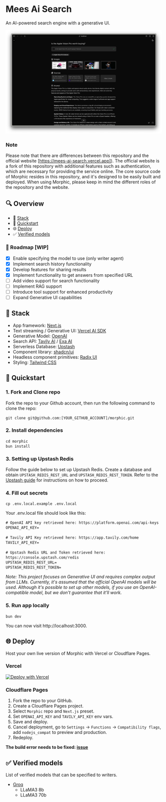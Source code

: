 # Mees Ai Search 

An AI-powered search engine with a generative UI.

![capture](/public/capture-240404_blk.png)

### Note

Please note that there are differences between this repository and the official website [https://mees-ai-search.vercel.app]). The official website is a fork of this repository with additional features such as authentication, which are necessary for providing the service online. The core source code of Morphic resides in this repository, and it's designed to be easily built and deployed. When using Morphic, please keep in mind the different roles of the repository and the website.

## 🔍 Overview

- 🧱 [Stack](#-stack)
- 🚀 [Quickstart](#-quickstart)
- 🌐 [Deploy](#-deploy)
- ✅ [Verified models](#-verified-models)

### 🚗 Roadmap [WIP]

- [x] Enable specifying the model to use (only writer agent)
- [x] Implement search history functionality
- [x] Develop features for sharing results
- [x] Implement functionality to get answers from specified URL
- [ ] Add video support for search functionality
- [ ] Implement RAG support
- [ ] Introduce tool support for enhanced productivity
- [ ] Expand Generative UI capabilities

## 🧱 Stack

- App framework: [Next.js](https://nextjs.org/)
- Text streaming / Generative UI: [Vercel AI SDK](https://sdk.vercel.ai/docs)
- Generative Model: [OpenAI](https://openai.com/)
- Search API: [Tavily AI](https://tavily.com/) / [Exa AI](https://exa.ai/)
- Serverless Database: [Upstash](https://upstash.com/)
- Component library: [shadcn/ui](https://ui.shadcn.com/)
- Headless component primitives: [Radix UI](https://www.radix-ui.com/)
- Styling: [Tailwind CSS](https://tailwindcss.com/)

## 🚀 Quickstart

### 1. Fork and Clone repo

Fork the repo to your Github account, then run the following command to clone the repo:

```
git clone git@github.com:[YOUR_GITHUB_ACCOUNT]/morphic.git
```

### 2. Install dependencies

```
cd morphic
bun install
```

### 3. Setting up Upstash Redis

Follow the guide below to set up Upstash Redis. Create a database and obtain `UPSTASH_REDIS_REST_URL` and `UPSTASH_REDIS_REST_TOKEN`. Refer to the [Upstash guide](https://upstash.com/blog/rag-chatbot-upstash#setting-up-upstash-redis) for instructions on how to proceed.

### 4. Fill out secrets

```
cp .env.local.example .env.local
```

Your .env.local file should look like this:

```
# OpenAI API key retrieved here: https://platform.openai.com/api-keys
OPENAI_API_KEY=

# Tavily API Key retrieved here: https://app.tavily.com/home
TAVILY_API_KEY=

# Upstash Redis URL and Token retrieved here: https://console.upstash.com/redis
UPSTASH_REDIS_REST_URL=
UPSTASH_REDIS_REST_TOKEN=
```

_Note: This project focuses on Generative UI and requires complex output from LLMs. Currently, it's assumed that the official OpenAI models will be used. Although it's possible to set up other models, if you use an OpenAI-compatible model, but we don't guarantee that it'll work._

### 5. Run app locally

```
bun dev
```

You can now visit http://localhost:3000.

## 🌐 Deploy

Host your own live version of Morphic with Vercel or Cloudflare Pages.

### Vercel

[![Deploy with Vercel](https://vercel.com/button)](https://vercel.com/new/clone?repository-url=https%3A%2F%2Fgithub.com%2Fmiurla%2Fmorphic&env=OPENAI_API_KEY,TAVILY_API_KEY,UPSTASH_REDIS_REST_URL,UPSTASH_REDIS_REST_TOKEN)

### Cloudflare Pages

1. Fork the repo to your GitHub.
2. Create a Cloudflare Pages project.
3. Select `Morphic` repo and `Next.js` preset.
4. Set `OPENAI_API_KEY` and `TAVILY_API_KEY` env vars.
5. Save and deploy.
6. Cancel deployment, go to `Settings` -> `Functions` -> `Compatibility flags`, add `nodejs_compat` to preview and production.
7. Redeploy.

**The build error needs to be fixed: [issue](https://github.com/miurla/morphic/issues/114)**

## ✅ Verified models

List of verified models that can be specified to writers.

- [Groq](https://console.groq.com/docs/models)
  - LLaMA3 8b
  - LLaMA3 70b
